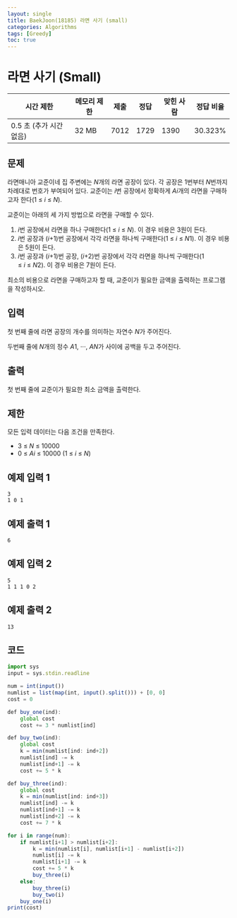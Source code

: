 ```yaml
---
layout: single
title: BaekJoon(18185) 라면 사기 (small)
categories: Algorithms
tags: [Greedy]
toc: true
---
```


# 라면 사기 (Small)

| 시간 제한 | 메모리 제한 | 제출 | 정답 | 맞힌 사람 | 정답 비율 |
| --- | --- | --- | --- | --- | --- |
| 0.5 초 (추가 시간 없음) | 32 MB | 7012 | 1729 | 1390 | 30.323% |

## 문제

라면매니아 교준이네 집 주변에는 *N*개의 라면 공장이 있다. 각 공장은 1번부터 *N*번까지 차례대로 번호가 부여되어 있다. 교준이는 *i*번 공장에서 정확하게 *Ai*개의 라면을 구매하고자 한다(1 ≤ *i* ≤ *N*).

교준이는 아래의 세 가지 방법으로 라면을 구매할 수 있다.

1. *i*번 공장에서 라면을 하나 구매한다(1 ≤ *i* ≤ *N*). 이 경우 비용은 3원이 든다.
2. *i*번 공장과 (*i*+1)번 공장에서 각각 라면을 하나씩 구매한다(1 ≤ *i* ≤ *N*1). 이 경우 비용은 5원이 든다.
3. *i*번 공장과 (*i*+1)번 공장, (*i*+2)번 공장에서 각각 라면을 하나씩 구매한다(1 ≤ *i* ≤ *N*2). 이 경우 비용은 7원이 든다.

최소의 비용으로 라면을 구매하고자 할 때, 교준이가 필요한 금액을 출력하는 프로그램을 작성하시오.

## 입력

첫 번째 줄에 라면 공장의 개수를 의미하는 자연수 *N*가 주어진다.

두번째 줄에 *N*개의 정수 *A*1, ···, *AN*가 사이에 공백을 두고 주어진다.

## 출력

첫 번째 줄에 교준이가 필요한 최소 금액을 출력한다.

## 제한

모든 입력 데이터는 다음 조건을 만족한다.

- 3 ≤ *N* ≤ 10000
- 0 ≤ *Ai* ≤ 10000 (1 ≤ *i* ≤ *N*)

## 예제 입력 1

```
3
1 0 1
```

## 예제 출력 1

```
6
```

## 예제 입력 2

```
5
1 1 1 0 2
```

## 예제 출력 2

```
13
```

## 코드

```jsx
import sys
input = sys.stdin.readline

num = int(input())
numlist = list(map(int, input().split())) + [0, 0]
cost = 0

def buy_one(ind):
    global cost
    cost += 3 * numlist[ind]

def buy_two(ind):
    global cost
    k = min(numlist[ind: ind+2])
    numlist[ind] -= k
    numlist[ind+1] -= k
    cost += 5 * k

def buy_three(ind):
    global cost
    k = min(numlist[ind: ind+3])
    numlist[ind] -= k
    numlist[ind+1] -= k
    numlist[ind+2] -= k
    cost += 7 * k

for i in range(num):
    if numlist[i+1] > numlist[i+2]:
        k = min(numlist[i], numlist[i+1] - numlist[i+2])
        numlist[i] -= k
        numlist[i+1] -= k
        cost += 5 * k
        buy_three(i)
    else:
        buy_three(i)
        buy_two(i)
    buy_one(i)
print(cost)
```
